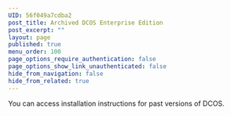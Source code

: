 ```yaml
---
UID: 56f049a7cdba2
post_title: Archived DCOS Enterprise Edition
post_excerpt: ""
layout: page
published: true
menu_order: 100
page_options_require_authentication: false
page_options_show_link_unauthenticated: false
hide_from_navigation: false
hide_from_related: true
---
```

You can access installation instructions for past versions of DCOS.